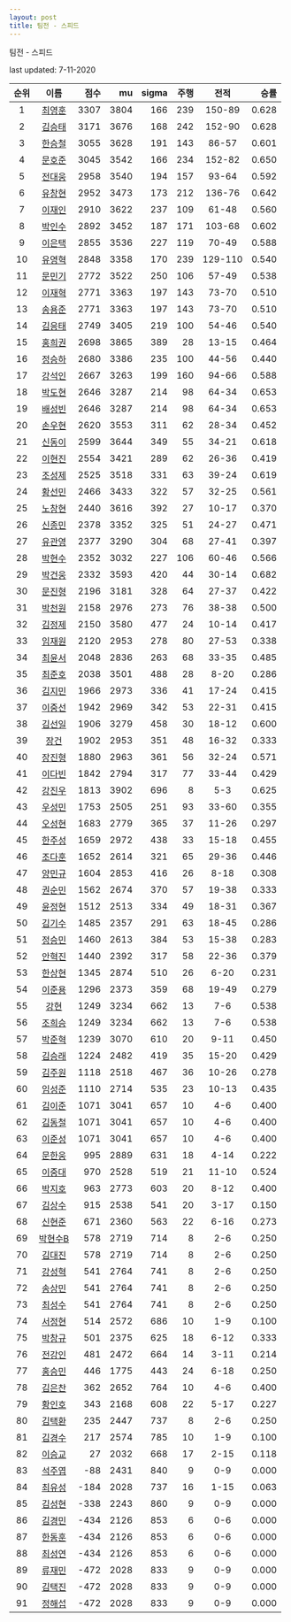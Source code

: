 ```yaml
---
layout: post
title: 팀전 - 스피드
---
```



팀전 - 스피드


last updated: 7-11-2020

| 순위 | 이름 | 점수 | mu | sigma | 주행 | 전적 | 승률 |
|:---:|:---:|---:|---:|---:|---:|:---:|---:|
| 1 | [최영훈](../choiyeonghun) | 3307 | 3804 | 166 | 239 | 150-89 | 0.628 |
| 2 | [김승태](../gimseungtae) | 3171 | 3676 | 168 | 242 | 152-90 | 0.628 |
| 3 | [한승철](../hanseungcheol) | 3055 | 3628 | 191 | 143 | 86-57 | 0.601 |
| 4 | [문호준](../munhojun) | 3045 | 3542 | 166 | 234 | 152-82 | 0.650 |
| 5 | [전대웅](../jeondaewoong) | 2958 | 3540 | 194 | 157 | 93-64 | 0.592 |
| 6 | [유창현](../yuchanghyeon) | 2952 | 3473 | 173 | 212 | 136-76 | 0.642 |
| 7 | [이재인](../ijaein) | 2910 | 3622 | 237 | 109 | 61-48 | 0.560 |
| 8 | [박인수](../bakinsu) | 2892 | 3452 | 187 | 171 | 103-68 | 0.602 |
| 9 | [이은택](../ieuntaek) | 2855 | 3536 | 227 | 119 | 70-49 | 0.588 |
| 10 | [유영혁](../yuyeonghyeok) | 2848 | 3358 | 170 | 239 | 129-110 | 0.540 |
| 11 | [문민기](../munmingi) | 2772 | 3522 | 250 | 106 | 57-49 | 0.538 |
| 12 | [이재혁](../ijaehyeok) | 2771 | 3363 | 197 | 143 | 73-70 | 0.510 |
| 13 | [송용준](../songyongjun) | 2771 | 3363 | 197 | 143 | 73-70 | 0.510 |
| 14 | [김응태](../gimeungtae) | 2749 | 3405 | 219 | 100 | 54-46 | 0.540 |
| 15 | [홍희권](../hongheegweon) | 2698 | 3865 | 389 | 28 | 13-15 | 0.464 |
| 16 | [정승하](../jeongseungha) | 2680 | 3386 | 235 | 100 | 44-56 | 0.440 |
| 17 | [강석인](../gangseokin) | 2667 | 3263 | 199 | 160 | 94-66 | 0.588 |
| 18 | [박도현](../bakdohyeon) | 2646 | 3287 | 214 | 98 | 64-34 | 0.653 |
| 19 | [배성빈](../baeseongbin) | 2646 | 3287 | 214 | 98 | 64-34 | 0.653 |
| 20 | [손우현](../sonuhyeon) | 2620 | 3553 | 311 | 62 | 28-34 | 0.452 |
| 21 | [신동이](../shindongi) | 2599 | 3644 | 349 | 55 | 34-21 | 0.618 |
| 22 | [이현진](../ihyeonjin) | 2554 | 3421 | 289 | 62 | 26-36 | 0.419 |
| 23 | [조성제](../joseongje) | 2525 | 3518 | 331 | 63 | 39-24 | 0.619 |
| 24 | [황선민](../hwangseongmin) | 2466 | 3433 | 322 | 57 | 32-25 | 0.561 |
| 25 | [노창현](../nochanghyeon) | 2440 | 3616 | 392 | 27 | 10-17 | 0.370 |
| 26 | [신종민](../shinjongmin) | 2378 | 3352 | 325 | 51 | 24-27 | 0.471 |
| 27 | [유관영](../yugwanyeong) | 2377 | 3290 | 304 | 68 | 27-41 | 0.397 |
| 28 | [박현수](../bakhyeonsu) | 2352 | 3032 | 227 | 106 | 60-46 | 0.566 |
| 29 | [박건웅](../bakgeonung) | 2332 | 3593 | 420 | 44 | 30-14 | 0.682 |
| 30 | [문진형](../munjinhyeong) | 2196 | 3181 | 328 | 64 | 27-37 | 0.422 |
| 31 | [박천원](../bakcheonwon) | 2158 | 2976 | 273 | 76 | 38-38 | 0.500 |
| 32 | [김정제](../gimjeongje) | 2150 | 3580 | 477 | 24 | 10-14 | 0.417 |
| 33 | [임재원](../imjaewon) | 2120 | 2953 | 278 | 80 | 27-53 | 0.338 |
| 34 | [최윤서](../choiyunseo) | 2048 | 2836 | 263 | 68 | 33-35 | 0.485 |
| 35 | [최준호](../choijunho) | 2038 | 3501 | 488 | 28 | 8-20 | 0.286 |
| 36 | [김지민](../gimjimin) | 1966 | 2973 | 336 | 41 | 17-24 | 0.415 |
| 37 | [이중선](../ijungseon) | 1942 | 2969 | 342 | 53 | 22-31 | 0.415 |
| 38 | [김선일](../gimseonil) | 1906 | 3279 | 458 | 30 | 18-12 | 0.600 |
| 39 | [장건](../janggeon) | 1902 | 2953 | 351 | 48 | 16-32 | 0.333 |
| 40 | [장진형](../jangjinhyeong) | 1880 | 2963 | 361 | 56 | 32-24 | 0.571 |
| 41 | [이다빈](../idabin) | 1842 | 2794 | 317 | 77 | 33-44 | 0.429 |
| 42 | [강진우](../gangjinwu) | 1813 | 3902 | 696 | 8 | 5-3 | 0.625 |
| 43 | [우성민](../useongmin) | 1753 | 2505 | 251 | 93 | 33-60 | 0.355 |
| 44 | [오성현](../oseonghyeon) | 1683 | 2779 | 365 | 37 | 11-26 | 0.297 |
| 45 | [한주성](../hanjuseong) | 1659 | 2972 | 438 | 33 | 15-18 | 0.455 |
| 46 | [조다훈](../jodahun) | 1652 | 2614 | 321 | 65 | 29-36 | 0.446 |
| 47 | [양민규](../yangmingyu) | 1604 | 2853 | 416 | 26 | 8-18 | 0.308 |
| 48 | [권순민](../gweonsoonmin) | 1562 | 2674 | 370 | 57 | 19-38 | 0.333 |
| 49 | [윤정현](../yunjeonghyeon) | 1512 | 2513 | 334 | 49 | 18-31 | 0.367 |
| 50 | [김기수](../gimgisu) | 1485 | 2357 | 291 | 63 | 18-45 | 0.286 |
| 51 | [정승민](../jeongseungmin) | 1460 | 2613 | 384 | 53 | 15-38 | 0.283 |
| 52 | [안혁진](../anhyeokjin) | 1440 | 2392 | 317 | 58 | 22-36 | 0.379 |
| 53 | [한상현](../hansanghyeon) | 1345 | 2874 | 510 | 26 | 6-20 | 0.231 |
| 54 | [이준용](../ijunyong) | 1296 | 2373 | 359 | 68 | 19-49 | 0.279 |
| 55 | [강현](../ganghyeon) | 1249 | 3234 | 662 | 13 | 7-6 | 0.538 |
| 56 | [조희승](../joheeseung) | 1249 | 3234 | 662 | 13 | 7-6 | 0.538 |
| 57 | [박준혁](../bakjunhyeok) | 1239 | 3070 | 610 | 20 | 9-11 | 0.450 |
| 58 | [김승래](../gimseungrae) | 1224 | 2482 | 419 | 35 | 15-20 | 0.429 |
| 59 | [김주원](../gimjuwon) | 1118 | 2518 | 467 | 36 | 10-26 | 0.278 |
| 60 | [임성준](../imseongjun) | 1110 | 2714 | 535 | 23 | 10-13 | 0.435 |
| 61 | [김이준](../gimijun) | 1071 | 3041 | 657 | 10 | 4-6 | 0.400 |
| 62 | [김동철](../gimdongcheol) | 1071 | 3041 | 657 | 10 | 4-6 | 0.400 |
| 63 | [이준성](../ijunseong) | 1071 | 3041 | 657 | 10 | 4-6 | 0.400 |
| 64 | [문한웅](../munhanung) | 995 | 2889 | 631 | 18 | 4-14 | 0.222 |
| 65 | [이중대](../ijungdae) | 970 | 2528 | 519 | 21 | 11-10 | 0.524 |
| 66 | [박지호](../bakjiho) | 963 | 2773 | 603 | 20 | 8-12 | 0.400 |
| 67 | [김상수](../gimsangsu) | 915 | 2538 | 541 | 20 | 3-17 | 0.150 |
| 68 | [신현준](../shinhyeonjun) | 671 | 2360 | 563 | 22 | 6-16 | 0.273 |
| 69 | [박현수B](../bakhyeonsu-b) | 578 | 2719 | 714 | 8 | 2-6 | 0.250 |
| 70 | [김대진](../gimdaejin) | 578 | 2719 | 714 | 8 | 2-6 | 0.250 |
| 71 | [강성혁](../gangseonghyeok) | 541 | 2764 | 741 | 8 | 2-6 | 0.250 |
| 72 | [송상민](../songsangmin) | 541 | 2764 | 741 | 8 | 2-6 | 0.250 |
| 73 | [최성수](../choiseongsu) | 541 | 2764 | 741 | 8 | 2-6 | 0.250 |
| 74 | [서정현](../seojeonghyeon) | 514 | 2572 | 686 | 10 | 1-9 | 0.100 |
| 75 | [박창규](../bakchanggyu) | 501 | 2375 | 625 | 18 | 6-12 | 0.333 |
| 76 | [전강인](../jeongangin) | 481 | 2472 | 664 | 14 | 3-11 | 0.214 |
| 77 | [홍승민](../hongseungmin) | 446 | 1775 | 443 | 24 | 6-18 | 0.250 |
| 78 | [김은찬](../gimeunchan) | 362 | 2652 | 764 | 10 | 4-6 | 0.400 |
| 79 | [황인호](../hwanginho) | 343 | 2168 | 608 | 22 | 5-17 | 0.227 |
| 80 | [김택환](../gimtaekhwan) | 235 | 2447 | 737 | 8 | 2-6 | 0.250 |
| 81 | [김경수](../gimgyeongsu) | 217 | 2574 | 785 | 10 | 1-9 | 0.100 |
| 82 | [이승교](../iseunggyo) | 27 | 2032 | 668 | 17 | 2-15 | 0.118 |
| 83 | [석주엽](../seokjuyeob) | -88 | 2431 | 840 | 9 | 0-9 | 0.000 |
| 84 | [최유성](../choiyuseong) | -184 | 2028 | 737 | 16 | 1-15 | 0.063 |
| 85 | [김성현](../gimseonghyeon) | -338 | 2243 | 860 | 9 | 0-9 | 0.000 |
| 86 | [김경민](../gimgyeongmin) | -434 | 2126 | 853 | 6 | 0-6 | 0.000 |
| 87 | [한동훈](../handonghun) | -434 | 2126 | 853 | 6 | 0-6 | 0.000 |
| 88 | [최성연](../choiseongyeon) | -434 | 2126 | 853 | 6 | 0-6 | 0.000 |
| 89 | [류재민](../ryujaemin) | -472 | 2028 | 833 | 9 | 0-9 | 0.000 |
| 90 | [김택진](../gimtaekjin) | -472 | 2028 | 833 | 9 | 0-9 | 0.000 |
| 91 | [정해섭](../jeonghaeseop) | -472 | 2028 | 833 | 9 | 0-9 | 0.000 |

